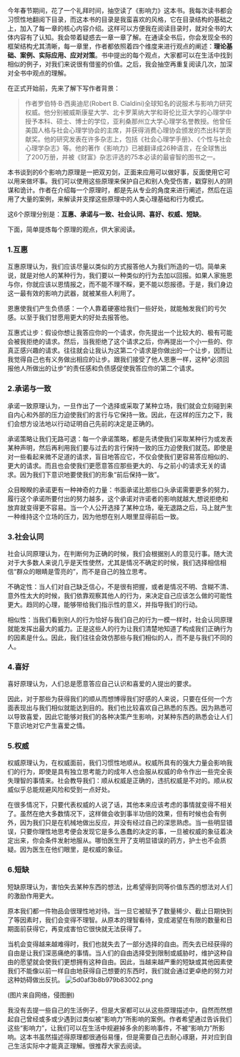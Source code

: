 今年春节期间，花了一个礼拜时间，抽空读了《影响力》这本书。我每次读书都会习惯性地翻阅下目录，而这本书的目录是我蛮喜欢的风格，它在目录结构的基础之上，加入了每一章的核心内容介绍。这样可以方便我在阅读目录时，就对全书的大体内容有了认知。我会带着疑惑去一章一章了解。在通读全书后，你会发现全书的框架结构尤其清晰，每一章里，作者都依照着四个维度来进行观点的阐述：**理论基础、案例、实际应用、应对对策**。书中提出的每个观点，大家都可以在生活中找到相似的例子，对我们来说很有借鉴的价值。之后，我会抽空再重复阅读几次，加深对全书中观点的理解。

在正式开始前，先来了解下写作者背景：

>作者罗伯特·B·西奥迪尼(Robert B. Cialdini)全球知名的说服术与影响力研究权威。他分别被威斯康星大学、北卡罗莱纳大学和哥伦比亚大学的心理学中授予本科、硕士、博士的学位，亚利桑那州立大学心理学名誉教授。他曾任美国人格与社会心理学协会的主席，并获得消费心理协会颁发的杰出科学贡献奖。他的研究发表在许多杂志上，包括《社会心理学手册》、《个性与社会心理学杂志》等。他的著作《影响力》已被翻译成26种语言，在全球售出了200万册，并被《财富》杂志评选的75本必读的最睿智的图书之一。

本书谈到的6个影响力原理是一把双刃剑，正面来应用可以做好事，反面使用它可以用来做坏事。我们可以使用这些原理来保护自己和别人免受伤害，戳穿别人的阴谋和诡计。作者在介绍每一个原理时，都是先从专业的角度来进行阐述，然后在运用了大量的案例，来解读并支撑这些原理中的人类心理基础和行为模式。

这6个原理分别是：**互惠、承诺与一致、社会认同、喜好、权威、短缺**。

下面，简单提炼每个原理的观点，供大家阅读。

### 1.互惠

互惠原理认为，我们应该尽量以类似的方式报答他人为我们所造的一切。简单来说，就是对他人的某种行为，我们要以一种类似的行为去加以回报。如果人家施恩与你，你就应该以恩情报之，而不能不理不睬，更不能以怨报德。于是，我们身边这一最有效的影响力武器，就被某些人利用了。

恩惠使我们产生负债感：一个人靠着硬塞给我们一些好处，就能触发我们的亏欠感。以至于我们甘愿用更大的好处去报答他。

互惠式让步：假设你想让我答应你的一个请求，你先提出一个比较大的、极有可能会被我拒绝的请求。然后，当我拒绝了这个请求之后，你再提出一个小一些的、你真正感兴趣的请求。往往就会让我认为这第二个请求是你做出的一个让步，因而让我觉得自己也有义务做出相应的让步。跟我们接受了他人恩惠一样，这种“必须回报他人所做出的让步”的责任感和负债感促使我答应你的第二个请求。

### 2.承诺与一致

承诺一致原理认为，一旦作出了一个选择或采取了某种立场，我们就会立刻碰到来自内心和外部的压力迫使我们的言行与它保持一致。因此，在这样的压力之下，我们会想方设法地以行动证明自己先前的决定是正确的。

承诺策略让我们无路可退：每一个承诺策略，都是先诱使我们采取某种行为或发表某种声明，然后再利用我们要与过去的言行保持一致的压力迫使我们就范。即使是对一些看起来微不足道的请求，盲目地答应它，不仅会使我们更容易答应相似的、更大的请求。而且也会使我们更愿意答应那些更大的、与之前小的请求无关的请求。因为我们下意识地要使我们的形象“前后保持一致”。

众目睽睽的承诺更有一种神奇的力量：书面承诺比那些口头承诺需要更多的努力，履行这个承诺所要付出的努力越多，这个承诺对许诺者的影响就越大,想说拒绝和放弃就变得更不容易。当一个人公开选择了某种立场，毫无退路之后，马上就产生一种维持这个立场的压力，因为他想在别人眼里显得前后一致。

### 3.社会认同

社会认同原理认为，在判断何为正确的时候，我们会根据别人的意见行事。随大流对于大多数人来说几乎是天性使然，尤其是情况不确定的时候，我们选择相信相信“群众的眼睛是雪亮的”，而不是自己的独立思考。

不确定性：当人们对自己缺乏信心，不是很有把握，或者是情况不明、含糊不清、意外性太大的时候，我们依靠观察其他人的行为，来决定自己应该怎么做的可能性更大。趋同的心理，能够带给我们指示性的意义，并指导我们的行动。

相似性：当我们看到别人的行为恰好与我们自己的行为一模一样时，社会认同原理就能发挥出最大的威力。正是这些人的行为让我们清楚地知道了构成我们正确行为的因素是什么。因此，我们往往会效仿那些与我们相似的人，而不是与我们不同的人。

### 4.喜好

喜好原理认为，人们总是愿意答应自己认识和喜爱的人提出的要求。

因此，对于那些为获得我们的顺从而想博得我们好感的人来说，只要在任何一个方面表现出与我们相似就能达到目的。我们也比较喜欢自己熟悉的东西。因为熟悉可以导致喜爱，因此它能够对我们的各种决策产生影响，对某种东西的熟悉会让人们下意识地对它产生喜爱之情。

### 5.权威

权威原理认为，在权威面前，我们习惯性地顺从。权威所具有的强大力量会影响我们的行为，即使是具有独立思考能力的成年人也会服从权威的命令作出一些完全丧失理智的事情来。社会教导我们：顺从权威是正确的，违抗权威是不对的。顺从权威似乎总能规避风险和受到一点好处。

在很多情况下，只要代表权威的人说了话，其他本来应该考虑的事情就变得不相关了。虽然在绝大多数情况下，这样做会收到事半功倍的效果，但有时候也会有例外，因为我们只是在机械地做出反应，并没有经过自己的深思熟虑。当一些明显错误，只要你理性地思考便会发现它是多么愚蠢的决定的事，一旦被权威的象征着决定出来，你会条件发射地服从。哪怕医生开了支明显错误的药方，护士也不会质疑。因为医生在他们眼里，是权威的象征。

### 6.短缺

短缺原理认为，害怕失去某种东西的想法，比希望得到同等价值东西的想法对人们的激励作用更大。

原本我们都一件物品会很理性地对待。当一旦它被赋予了数量稀少、截止日期快到了等因素时，我们会变得不理智。从原本的理智看待，变成渴望在有限的数量和日期面前获得它，再变成害怕它很快就无法获得了。

当机会变得越来越难得时，我们也就失去了一部分选择的自由。而失去已经获得的自由是让我们深恶痛绝的事情。当人们的自由选择受到限制或威胁时，维护这种自由的愿望就会使我们更想拥有这种自由。因此，当越来越严重的短缺或其他因素使我们不能像以前一样自由地获得自己想要的东西时，我们就会通过更卓绝的努力对这种妨碍做出反抗。
![5d0af3b8b979b83002.png](https://i.loli.net/2019/06/20/5d0af3b8b979b83002.png)


(图片来自网络，侵图删)

我没有去提一些自己的生活例子，但是大家都可以从这些原理描述中，自然而然想起自己曾经或多或少遇到过类似被“影响力”所影响的案例。作者希望通过告诉我们这些“影响力”，让我们可以在生活中规避掉多余的影响事件，不被“影响力”所影响。这本书虽然描述得原理都很通俗易懂，但是需要自己去耐心琢磨，并对应到自己生活实际中才能真正理解。很推荐大家去阅读。